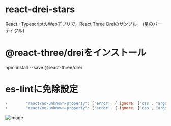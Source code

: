# react-drei-stars
React +TypescriptのWebアプリで、React Three Dreiのサンプル。 (星のバーティクル)

# @react-three/dreiをインストール
npm install --save @react-three/drei

# es-lintに免除設定
```ts:.eslintrc.js
-        "react/no-unknown-property": ['error', { ignore: ['css', "args", 'wireframe'] }],
+        "react/no-unknown-property": ['error', { ignore: ['css', "args", 'wireframe', 'attach'] }],
```

![image](https://github.com/aaaa1597/react-drei-stars/assets/27885482/85450ef5-94d4-4bd0-8247-3e0ec564fec0)
